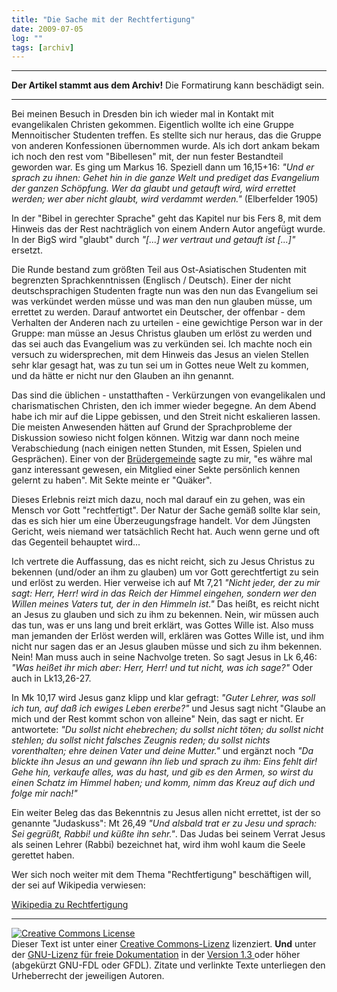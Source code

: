 ```yaml
---
title: "Die Sache mit der Rechtfertigung"
date: 2009-07-05
log: ""
tags: [archiv]
---
```

<hr><b>Der Artikel stammt aus dem Archiv!</b> Die Formatirung kann beschädigt sein.<hr>
Bei meinen Besuch in Dresden bin ich wieder mal in Kontakt mit evangelikalen Christen gekommen. Eigentlich wollte ich eine Gruppe Mennoitischer Studenten treffen. Es stellte sich nur heraus, das die Gruppe von anderen Konfessionen übernommen wurde. Als ich dort ankam bekam ich noch den rest vom "Bibellesen" mit, der nun fester Bestandteil geworden war. Es ging um Markus 16. Speziell dann um 16,15+16: <cite>"Und er sprach zu ihnen: Gehet hin in die ganze Welt und prediget das Evangelium der ganzen Schöpfung. Wer da glaubt und getauft wird, wird errettet werden; wer aber nicht glaubt, wird verdammt werden."</cite> (Elberfelder 1905)

In der "Bibel in gerechter Sprache" geht das Kapitel nur bis Fers 8, mit dem Hinweis das der Rest nachträglich von einem Andern Autor angefügt wurde. In der BigS wird "glaubt" durch <cite>"[...] wer vertraut und getauft ist [...]"</cite> ersetzt.

Die Runde bestand zum größten Teil aus Ost-Asiatischen Studenten mit begrenzten Sprachkenntnissen (Englisch / Deutsch). Einer der nicht deutschsprachigen Studenten fragte nun was den nun das Evangelium sei was verkündet werden müsse und was man den nun glauben müsse, um errettet zu werden. Darauf antwortet ein Deutscher, der offenbar - dem Verhalten der Anderen nach zu urteilen - eine gewichtige Person war in der Gruppe: man müsse an Jesus Christus glauben um erlöst zu werden und das sei auch das Evangelium was zu verkünden sei. Ich machte noch ein versuch zu widersprechen, mit dem Hinweis das Jesus an vielen Stellen sehr klar gesagt hat, was zu tun sei um in Gottes neue Welt zu kommen, und da hätte er nicht nur den Glauben an ihn genannt. 

Das sind die üblichen - unstatthaften - Verkürzungen von evangelikalen und charismatischen Christen, den ich immer wieder begegne. An dem Abend habe ich mir auf die Lippe gebissen, und den Streit nicht eskalieren lassen. Die meisten Anwesenden hätten auf Grund der Sprachprobleme der Diskussion sowieso nicht folgen können. Witzig war dann noch meine Verabschiedung (nach einigen netten Stunden, mit Essen, Spielen und Gesprächen). Einer von der <a href="http://de.wikipedia.org/wiki/Br%C3%BCderbewegung">Brüdergemeinde</a> sagte zu mir, "es währe mal ganz interessant gewesen, ein Mitglied einer Sekte persönlich kennen gelernt zu haben". Mit Sekte meinte er "Quäker". 

Dieses Erlebnis reizt mich dazu, noch mal darauf ein zu gehen, was ein Mensch vor Gott "rechtfertigt". Der Natur der Sache gemäß sollte klar sein, das es sich hier um eine Überzeugungsfrage handelt. Vor dem Jüngsten Gericht, weis niemand wer tatsächlich Recht hat. Auch wenn gerne und oft das Gegenteil behauptet wird...

Ich vertrete die Auffassung, das es nicht reicht, sich zu Jesus Christus zu bekennen (und/oder an ihm zu glauben) um vor Gott gerechtfertigt zu sein und erlöst zu werden. Hier verweise ich auf Mt 7,21 <cite>"Nicht jeder, der zu mir sagt: Herr, Herr! wird in das Reich der Himmel eingehen, sondern wer den Willen meines Vaters tut, der in den Himmeln ist."</cite> Das heißt, es reicht nicht an Jesus zu glauben und sich zu ihm zu bekennen. Nein, wir müssen auch das tun, was er uns lang und breit erklärt, was Gottes Wille ist. Also muss man jemanden der Erlöst werden will, erklären was Gottes Wille ist, und ihm nicht nur sagen das er an Jesus glauben müsse und sich zu ihm bekennen. Nein! Man muss auch in seine Nachvolge treten. So sagt Jesus in Lk 6,46: <cite>"Was heißet ihr mich aber: Herr, Herr! und tut nicht, was ich sage?"</cite> Oder auch in Lk13,26-27.

In Mk 10,17 wird Jesus ganz klipp und klar gefragt: <cite>"Guter Lehrer, was soll ich tun, auf daß ich ewiges Leben ererbe?"</cite> und Jesus sagt nicht "Glaube an mich und der Rest kommt schon von alleine"</cite> Nein, das sagt er nicht. Er antwortete: <cite>"Du sollst nicht ehebrechen; du sollst nicht töten; du sollst nicht stehlen; du sollst nicht falsches Zeugnis reden; du sollst nichts vorenthalten; ehre deinen Vater und deine Mutter."</cite> und ergänzt noch <cite>"Da blickte ihn Jesus an und gewann ihn lieb und sprach zu ihm: Eins fehlt dir! Gehe hin, verkaufe alles, was du hast, und gib es den Armen, so wirst du einen Schatz im Himmel haben; und komm, nimm das Kreuz auf dich und folge mir nach!"</cite>

Ein weiter Beleg das das Bekenntnis zu Jesus allen nicht errettet, ist der so genannte "Judaskuss": Mt 26,49 <cite>"Und alsbald trat er zu Jesu und sprach: Sei gegrüßt, Rabbi! und küßte ihn sehr."</cite>. Das Judas bei seinem Verrat Jesus als seinen Lehrer (Rabbi) bezeichnet hat, wird ihm wohl kaum die Seele gerettet haben.

Wer sich noch weiter mit dem Thema "Rechtfertigung" beschäftigen will, der sei auf Wikipedia verwiesen:

<a href="http://de.wikipedia.org/wiki/Rechtfertigung_(Theologie)">Wikipedia zu Rechtfertigung</a>

<hr>

<a rel="license" href="http://creativecommons.org/licenses/by-sa/3.0/de/"><img alt="Creative Commons License" style="border-width:0" src="http://i.creativecommons.org/l/by-sa/3.0/de/88x31.png" /></a><br />Dieser <span xmlns:dc="http://purl.org/dc/elements/1.1/" href="http://purl.org/dc/dcmitype/Text" rel="dc:type">Text</span> ist unter einer <a rel="license" href="http://creativecommons.org/licenses/by-sa/3.0/de/">Creative Commons-Lizenz</a> lizenziert. <b>Und</b> unter der <a href="http://de.wikipedia.org/wiki/GFDL">GNU-Lizenz für freie Dokumentation</a> in der <a href="http://www.gnu.org/licenses/fdl-1.3.html">Version 1.3 </a> oder höher (abgekürzt GNU-FDL oder GFDL). Zitate und verlinkte Texte unterliegen den Urheberrecht der jeweiligen Autoren.
